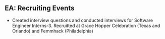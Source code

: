 ## EA: Recruiting Events

* Created interview questions and conducted interviews for Software Engineer Interns-3. Recruitted at Grace Hopper Celebration (Texas and Orlando) and Femmhack (Philadelphia)